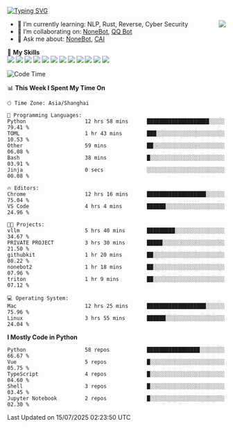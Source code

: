 [![Typing SVG](https://readme-typing-svg.herokuapp.com?size=25&duration=2500&color=8C43EA&vCenter=true&width=200&height=40&lines=Hi+there+%F0%9F%91%8B%F0%9F%8F%BB;I'm+yanyongyu)](https://git.io/typing-svg)

<a href="#">
  <img align="right" src="https://github-readme-stats.vercel.app/api?username=yanyongyu&count_private=true&show_icons=true&bg_color=15,f2f7fd,E0EAFC" />
</a>

- 🌱 I’m currently learning: NLP, Rust, Reverse, Cyber Security
- 👯 I’m collaborating on: [NoneBot](https://github.com/nonebot), [QQ Bot](https://github.com/Mrs4s/go-cqhttp)
- 💬 Ask me about: [NoneBot](https://github.com/nonebot), [CAI](https://github.com/cscs181/CAI)

🌟 **My Skills**  
![](https://img.shields.io/badge/-Python-3e74a2?style=flat-square&logo=Python&logoColor=fff)
![](https://img.shields.io/badge/-TypeScript-3178C6?style=flat-square&logo=TypeScript&logoColor=fff)
![](https://img.shields.io/badge/-Vue-4fc08d?style=flat-square&logo=Vue.js&logoColor=fff)
![](https://img.shields.io/badge/-React-2d98ce?style=flat-square&logo=React&logoColor=fff)
![](https://img.shields.io/badge/-FastAPI-009688?style=flat-square&logo=FastAPI&logoColor=fff)
![](https://img.shields.io/badge/-Linux-000000?style=flat-square&logo=Linux&logoColor=fff)
![](https://img.shields.io/badge/-Docker-2496ED?style=flat-square&logo=Docker&logoColor=fff)
![](https://img.shields.io/badge/-Kubernetes-326CE5?style=flat-square&logo=Kubernetes&logoColor=fff)
![](https://img.shields.io/badge/-GitHub%20Actions-2088FF?style=flat-square&logo=GitHubActions&logoColor=fff)
![](https://img.shields.io/badge/-PostgreSQL-4169E1?style=flat-square&logo=PostgreSQL&logoColor=fff)
![](https://img.shields.io/badge/-Redis-DC382D?style=flat-square&logo=Redis&logoColor=fff)
![](https://img.shields.io/badge/-MongoDB-47A248?style=flat-square&logo=MongoDB&logoColor=fff)

<!--START_SECTION:waka-->
![Code Time](http://img.shields.io/badge/Code%20Time-7%2C733%20hrs%206%20mins-blue)

📊 **This Week I Spent My Time On** 

```text
🕑︎ Time Zone: Asia/Shanghai

💬 Programming Languages: 
Python                   12 hrs 58 mins      ████████████████████░░░░░   79.41 % 
TOML                     1 hr 43 mins        ███░░░░░░░░░░░░░░░░░░░░░░   10.53 % 
Other                    59 mins             ██░░░░░░░░░░░░░░░░░░░░░░░   06.08 % 
Bash                     38 mins             █░░░░░░░░░░░░░░░░░░░░░░░░   03.91 % 
Jinja                    0 secs              ░░░░░░░░░░░░░░░░░░░░░░░░░   00.08 % 

🔥 Editors: 
Chrome                   12 hrs 16 mins      ███████████████████░░░░░░   75.04 % 
VS Code                  4 hrs 4 mins        ██████░░░░░░░░░░░░░░░░░░░   24.96 % 

🐱‍💻 Projects: 
vllm                     5 hrs 40 mins       █████████░░░░░░░░░░░░░░░░   34.67 % 
PRIVATE PROJECT          3 hrs 30 mins       █████░░░░░░░░░░░░░░░░░░░░   21.50 % 
githubkit                1 hr 20 mins        ██░░░░░░░░░░░░░░░░░░░░░░░   08.22 % 
nonebot2                 1 hr 18 mins        ██░░░░░░░░░░░░░░░░░░░░░░░   07.96 % 
triton                   1 hr 9 mins         ██░░░░░░░░░░░░░░░░░░░░░░░   07.12 % 

💻 Operating System: 
Mac                      12 hrs 25 mins      ███████████████████░░░░░░   75.96 % 
Linux                    3 hrs 55 mins       ██████░░░░░░░░░░░░░░░░░░░   24.04 % 
```

**I Mostly Code in Python** 

```text
Python                   58 repos            █████████████████░░░░░░░░   66.67 % 
Vue                      5 repos             █░░░░░░░░░░░░░░░░░░░░░░░░   05.75 % 
TypeScript               4 repos             █░░░░░░░░░░░░░░░░░░░░░░░░   04.60 % 
Shell                    3 repos             █░░░░░░░░░░░░░░░░░░░░░░░░   03.45 % 
Jupyter Notebook         2 repos             █░░░░░░░░░░░░░░░░░░░░░░░░   02.30 % 
```




 Last Updated on 15/07/2025 02:23:50 UTC
<!--END_SECTION:waka-->
